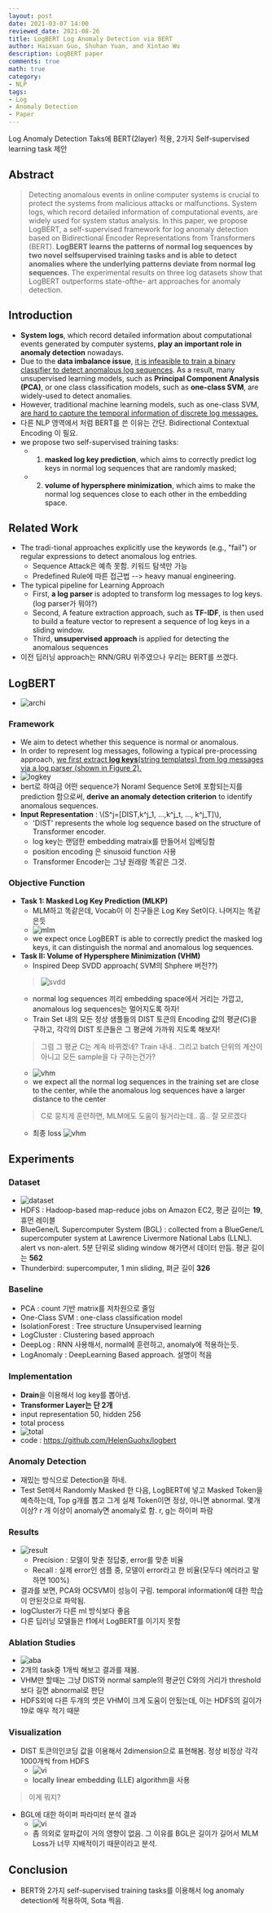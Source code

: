 ```yaml
---
layout: post
date: 2021-03-07 14:00
reviewed_date: 2021-08-26
title: LogBERT Log Anomaly Detection via BERT
author: Haixuan Guo, Shuhan Yuan, and Xintao Wu
description: LogBERT paper
comments: true
math: true
category: 
- NLP
tags:
- Log
- Anomaly Detection
- Paper
---
```


Log Anomaly Detection Taks에 BERT(2layer) 적용, 2가지 Self-supervised learning task 제안
 <!--more-->

## Abstract
> Detecting anomalous events in online computer systems is crucial to protect the systems from malicious attacks or malfunctions. System logs, which record detailed information of computational events, are widely used for system status analysis. In this paper, we propose LogBERT, a self-supervised framework for log anomaly detection based on Bidirectional Encoder Representations from Transformers (BERT). **LogBERT learns the patterns of normal log sequences by two novel selfsupervised training tasks and is able to detect anomalies where the underlying patterns deviate from normal log sequences.** The experimental results on three log datasets show that LogBERT outperforms state-ofthe- art approaches for anomaly detection.

##  Introduction
- **System logs**, which record detailed information about computational events generated by computer systems, **play an important role in anomaly detection** nowadays.
- Due to the **data imbalance issue**, <u>it is infeasible to train a binary classifier to detect anomalous log sequences</u>. As a result, many unsupervised learning models, such as **Principal Component Analysis (PCA)**, or one class classification models, such as **one-class SVM**, are widely-used to detect anomalies.
- However, traditional machine learning models, such as one-class SVM, <u>are hard to capture the temporal information of discrete log messages.</u>
- 다른 NLP 영역에서 처럼 BERT를 쓴 이유는 간단. Bidirectional Contextual Encoding 이 필요.
- we propose two self-supervised training tasks: 
  - 1) **masked log key prediction**, which aims to correctly predict log keys in normal log sequences that are randomly masked; 
  - 2) **volume of hypersphere minimization**, which aims to make the normal log sequences close to each other in the embedding space.

##  Related Work
- The tradi-tional approaches explicitly use the keywords (e.g., "fail") or regular expressions to detect anomalous log entries.
  - Sequence Attack은 예측 못함. 키워드 탐색만 가능
  - Predefined Rule에 따른 접근법 --> heavy manual engineering.
- The typical pipeline for Learning Approach
  - First, **a log parser** is adopted to transform log messages to log keys. (log parser가 뭐야?)
  - Second, A feature extraction approach, such as **TF-IDF**, is then used to build a feature vector to represent a sequence of log keys in a sliding window.
  - Third, **unsupervised approach** is applied for detecting the anomalous sequences
- 이전 딥러닝 approach는 RNN/GRU 위주였으나 우리는 BERT를 쓰겠다.

## LogBERT 
- ![archi](/assets/img/logbert1.png)
### Framework
- We aim to detect whether this sequence is normal or anomalous.
- In order to represent log messages, following a typical pre-processing approach, <u>we first extract <strong>log keys</strong>(string templates) from log messages via a log parser (shown in Figure 2).</u>
- ![logkey](/assets/img/logbert2.png)
- bert로 하여금 어떤 sequence가 Noraml Sequence Set에 포함되는지를 prediction 함으로써, **derive an anomaly detection criterion** to identify anomalous sequences.
- **Input Representation** : \\(S^j=[DIST,k^j_1, ...,k^j_t, ..., k^j_T]\\), 
  - <span class='my_highlight'> 'DIST' represents the whole log sequence based on the structure of Transformer encoder.</span>
  - log key는 랜덤한 embedding matraix를 만들어서 임베딩함
  - position encoding 은 sinusoid function 사용
  - Transformer Encoder는 그냥 원래랑 똑같은 그것.

### Objective Function
- **Task 1: Masked Log Key Prediction (MLKP)** 
  - MLM하고 똑같은데, Vocab이 이 친구들은 Log Key Set이다. 나머지는 똑같은듯
  - ![mlm](/assets/img/logbert3.png)
  - we expect once LogBERT is able to correctly predict the masked log keys, it can distinguish the normal and anomalous log sequences.
- **Task II: Volume of Hypersphere Minimization (VHM)**
  - Inspired Deep SVDD approach( SVM의 Shphere 버전??)
  > ![svdd](/assets/img/svdd.jfif)
  - normal log sequences 끼리 embedding space에서 거리는 가깝고, anomalous log sequences는 멀어지도록 하자!
  - Train Set 내의 모든 정상 샘플들의 DIST 토큰의 Encoding 값의 평균(C)을 구하고, 각각의 DIST 토큰들은 그 평균에 가까워 지도록 해보자!
  > 그럼 그 평균 C는 계속 바뀌겠네? Train 내내.. 그리고 batch 단위의 계산이 아니고 모든 sample을 다 구하는건가?
  - ![vhm](/assets/img/logbert4.png)
  - we expect all the normal log sequences in the training set are close to the center, while the anomalous log sequences have a larger distance to the center
  > C로 뭉치게 훈련하면, MLM에도 도움이 될거라는데.. 흠.. 잘 모르겠다
  - 최종 loss ![vhm](/assets/img/logbert5.png)

## Experiments
### Dataset
- ![dataset](/assets/img/logbert6.png)
- HDFS : Hadoop-based map-reduce jobs on Amazon EC2, 평균 길이는 **19**, 휴먼 레이블
- BlueGene/L Supercomputer System (BGL) : collected from a BlueGene/L supercomputer system at Lawrence Livermore National Labs (LLNL). alert vs non-alert. 5분 단위로 sliding window 해가면서 데이터 만듬. 평균 길이는 **562**
- Thunderbird: supercomputer, 1 min sliding, 펴균 길이 **326**
### Baseline
- PCA : count 기반 matrix를 저차원으로 줄임
- One-Class SVM : one-class classification model
- IsolationForest : Tree structure Unsupervised learning
- LogCluster : Clustering based approach
- DeepLog : RNN 사용해서, normal에 훈련하고, anomaly에 적용하는듯.
- LogAnomaly : DeepLearning Based approach. 설명이 적음

### Implementation
- **Drain**을 이용해서 log key를 뽑아냄.
- **Transformer Layer는 단 2개**
- input representation 50, hidden 256
- total process
- ![total](/assets/img/logbert7.png)
- code : https://github.com/HelenGuohx/logbert

### Anomaly Detection
- 재밌는 방식으로 Detection을 하네.
- Test Set에서 Randomly Masked 한 다음, LogBERT에 넣고 Masked Token을 예측하는데, Top g개를 뽑고 그게 실제 Token이면 정상, 아니면 abnormal. 몇개 이상? r 개 이상이 anomaly면 anomaly로 함. r, g는 하이퍼 파람

### Results
- ![result](/assets/img/logbert8.png)
  - Precision : 모델이 맞춘 정답중, error를 맞춘 비율
  - Recall : 실제 error인 샘플 중, 모델이 error라고 한 비율(모두다 에러라고 말하면 100%)
- 결과를 보면, PCA와 OCSVM이 성능이 구림. temporal information에 대한 학습이 안된것으로 파악됨.
- logCluster가 다른 ml 방식보다 좋음
- 다른 딥러닝 모델들은 f1에서 LogBERT를 이기지 못함

### Ablation Studies
- ![aba](/assets/img/logbert9.png)
- 2개의 task중 1개씩 해보고 결과를 재봄.
- VHM만 할때는 그냥 DIST와 normal sample의 평균인 C와의 거리가 threshold보다 길면 abnormal로 판단
- HDFS외에 다른 두개의 셋은 VHM이 크게 도움이 안됬는데, 이는 HDFS의 길이가 19로 매우 적기 때문

### Visualization
- DIST 토큰의인코딩 값을 이용해서 2dimension으로 표현해봄. 정상 비정상 각각 1000개씩 from HDFS
  - ![vi](/assets/img/logbert10.png)
  - locally linear embedding (LLE) algorithm을 사용
> 이게 뭐지?
- BGL에 대한 하이퍼 파라미터 분석 결과
  - ![vi](/assets/img/logbert11.png)
  - 좀 의외로 알파값이 거의 영향이 없음. 그 이유를 BGL은 길이가 길어서 MLM Loss가 너무 지배적이기 때문이라고 분석.

## Conclusion
- BERT와 2가지 self-supervised training tasks를 이용해서 log anomaly detection에 적용하여, Sota 찍음.